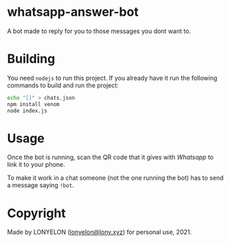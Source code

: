 # whatsapp-answer-bot

A bot made to reply for you to those messages you dont want to.

# Building

You need `nodejs` to run this project.
If you already have it run the following commands to build and run the project:

```sh
echo "[]" > chats.json
npm install venom
node index.js
```

# Usage

Once the bot is running,
scan the QR code that it gives with *Whatsapp* to link it to your phone.

To make it work in a chat someone
(not the one running the bot)
has to send a message saying `!bot`.

# Copyright

Made by LONYELON
(lonyelon@lony.xyz)
for personal use,
2021.
